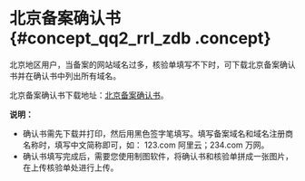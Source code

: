 # 北京备案确认书 {#concept_qq2_rrl_zdb .concept}

北京地区用户，当备案的网站域名过多，核验单填写不下时，可下载北京备案确认书并在确认书中列出所有域名。

北京备案确认书下载地址：[北京备案确认书](http://docs-aliyun.cn-hangzhou.oss.aliyun-inc.com/assets/attach/59007/intl_zh/1504491736359/%E5%8C%97%E4%BA%AC%E5%9C%B0%E5%8C%BA%E5%A4%87%E6%A1%88%E5%9F%9F%E5%90%8D%E5%8F%8A%E5%9F%9F%E5%90%8D%E6%B3%A8%E5%86%8C%E5%95%86%E7%A1%AE%E8%AE%A4%E8%A1%A8.docx)。

**说明：** 

-   确认书需先下载并打印，然后用黑色签字笔填写。填写备案域名和域名注册商名称时，填写中文简称即可，如： 123.com 阿里云；234.com 万网。
-   确认书填写完成后，需要您使用制图软件，将确认书和核验单拼成一张图片，在上传核验单处进行上传。

